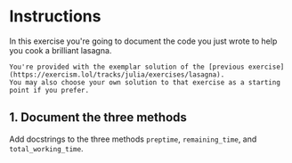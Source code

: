 # Instructions

In this exercise you're going to document the code you just wrote to help you cook a brilliant lasagna.

~~~~exercism/note
You're provided with the exemplar solution of the [previous exercise](https://exercism.lol/tracks/julia/exercises/lasagna).
You may also choose your own solution to that exercise as a starting point if you prefer.
~~~~

## 1. Document the three methods

Add docstrings to the three methods `preptime`, `remaining_time`, and `total_working_time`.
